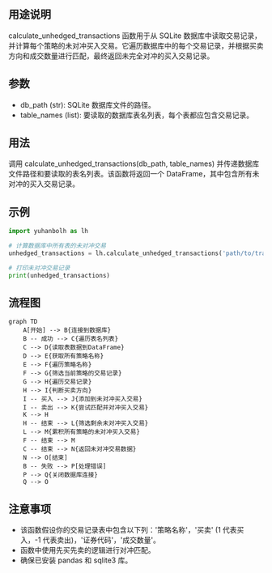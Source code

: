 ## 用途说明

calculate_unhedged_transactions 函数用于从 SQLite 数据库中读取交易记录，并计算每个策略的未对冲买入交易。它遍历数据库中的每个交易记录，并根据买卖方向和成交数量进行匹配，最终返回未完全对冲的买入交易记录。

## 参数

* db_path (str): SQLite 数据库文件的路径。
* table_names (list): 要读取的数据库表名列表，每个表都应包含交易记录。
## 用法

调用 calculate_unhedged_transactions(db_path, table_names) 并传递数据库文件路径和要读取的表名列表。该函数将返回一个 DataFrame，其中包含所有未对冲的买入交易记录。

## 示例

```python
import yuhanbolh as lh

# 计算数据库中所有表的未对冲交易
unhedged_transactions = lh.calculate_unhedged_transactions('path/to/trades.db', ['table1', 'table2'])

# 打印未对冲交易记录
print(unhedged_transactions)
```

## 流程图

```mermaid
graph TD
    A[开始] --> B{连接到数据库}
    B -- 成功 --> C{遍历表名列表}
    C --> D{读取表数据到DataFrame}
    D --> E{获取所有策略名称}
    E --> F{遍历策略名称}
    F --> G{筛选当前策略的交易记录}
    G --> H{遍历交易记录}
    H --> I{判断买卖方向}
    I -- 买入 --> J{添加到未对冲买入交易}
    I -- 卖出 --> K{尝试匹配并对冲买入交易}
    K --> H
    H -- 结束 --> L{筛选剩余未对冲买入交易}
    L --> M{累积所有策略的未对冲买入交易}
    F -- 结束 --> M
    C -- 结束 --> N{返回未对冲交易数据}
    N --> O[结束]
    B -- 失败 --> P[处理错误]
    P --> Q{关闭数据库连接}
    Q --> O
```

## 注意事项

* 该函数假设你的交易记录表中包含以下列：'策略名称'，'买卖' (1 代表买入，-1 代表卖出)，'证券代码'，'成交数量'。
* 函数中使用先买先卖的逻辑进行对冲匹配。
* 确保已安装 pandas 和 sqlite3 库。
